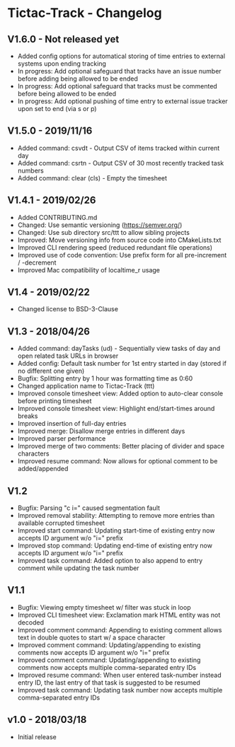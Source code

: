 Tictac-Track - Changelog
========================

V1.6.0 - Not released yet
-------------------------
* Added config options for automatical storing of time entries to external systems upon ending tracking
* In progress: Add optional safeguard that tracks have an issue number before adding being allowed to be ended 
* In progress: Add optional safeguard that tracks must be commented before being allowed to be ended
* In progress: Add optional pushing of time entry to external issue tracker upon set to end (via s or p)

V1.5.0 - 2019/11/16
-------------------
* Added command: csvdt - Output CSV of items tracked within current day
* Added command: csrtn - Output CSV of 30 most recently tracked task numbers
* Added command: clear (cls) - Empty the timesheet 

V1.4.1 - 2019/02/26
-------------------
* Added CONTRIBUTING.md
* Changed: Use semantic versioning (https://semver.org/)
* Changed: Use sub directory src/ttt to allow sibling projects
* Improved: Move versioning info from source code into CMakeLists.txt
* Improved CLI rendering speed (reduced redundant file operations)
* Improved use of code convention: Use prefix form for all pre-increment / -decrement
* Improved Mac compatibility of localtime_r usage

V1.4 - 2019/02/22
-----------------
* Changed license to BSD-3-Clause

V1.3 - 2018/04/26
-----------------
* Added command: dayTasks (ud) - Sequentially view tasks of day and open related task URLs in browser
* Added config: Default task number for 1st entry started in day (stored if no different one given) 
* Bugfix: Splitting entry by 1 hour was formatting time as 0:60
* Changed application name to Tictac-Track (ttt)
* Improved console timesheet view: Added option to auto-clear console before printing timesheet
* Improved console timesheet view: Highlight end/start-times around breaks
* Improved insertion of full-day entries
* Improved merge: Disallow merge entries in different days
* Improved parser performance
* Improved merge of two comments: Better placing of divider and space characters
* Improved resume command: Now allows for optional comment to be added/appended

V1.2
----
* Bugfix: Parsing "c i=<number>" caused segmentation fault
* Improved removal stability: Attempting to remove more entries than available corrupted timesheet
* Improved start command: Updating start-time of existing entry now accepts ID argument w/o "i=" prefix
* Improved stop command: Updating end-time of existing entry now accepts ID argument w/o "i=" prefix
* Improved task command: Added option to also append to entry comment while updating the task number 

V1.1
----
* Bugfix: Viewing empty timesheet w/ filter was stuck in loop
* Improved CLI timesheet view: Exclamation mark HTML entity was not decoded 
* Improved comment command: Appending to existing comment allows text in double quotes to start w/ a space character
* Improved comment command: Updating/appending to existing comments now accepts ID argument w/o "i=" prefix
* Improved comment command: Updating/appending to existing comments now accepts multiple comma-separated entry IDs 
* Improved resume command: When user entered task-number instead entry ID, the last entry of that task is suggested to be resumed
* Improved task command: Updating task number now accepts multiple comma-separated entry IDs 

v1.0 - 2018/03/18
-----------------
* Initial release
